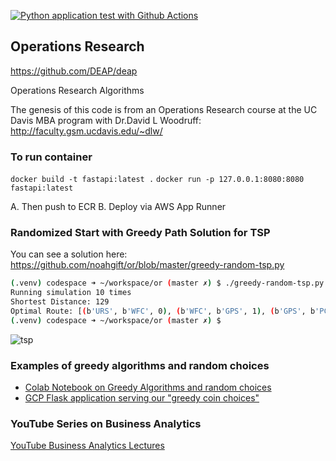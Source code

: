 [![Python application test with Github Actions](https://github.com/noahgift/or/actions/workflows/main.yml/badge.svg)](https://github.com/noahgift/or/actions/workflows/main.yml)

## Operations Research

https://github.com/DEAP/deap

Operations Research Algorithms

The genesis of this code is from an Operations Research course at the UC Davis MBA program with Dr.David L Woodruff:  
http://faculty.gsm.ucdavis.edu/~dlw/

### To run container
`docker build -t fastapi:latest .`
`docker run -p 127.0.0.1:8080:8080 fastapi:latest`

A.  Then push to ECR
B.  Deploy via AWS App Runner




### Randomized Start with Greedy Path Solution for TSP

You can see a solution here:  https://github.com/noahgift/or/blob/master/greedy-random-tsp.py

```bash
(.venv) codespace ➜ ~/workspace/or (master ✗) $ ./greedy-random-tsp.py 10
Running simulation 10 times
Shortest Distance: 129
Optimal Route: [(b'URS', b'WFC', 0), (b'WFC', b'GPS', 1), (b'GPS', b'PCG', 1), (b'PCG', b'MCK', 3), (b'MCK', b'SFO', 16), (b'SFO', b'ORCL', 20), (b'ORCL', b'HPQ', 12), (b'HPQ', b'GOOG', 6), (b'GOOG', b'AAPL', 11), (b'AAPL', b'INTC', 8), (b'INTC', b'CSCO', 6), (b'CSCO', b'EBAY', 0), (b'EBAY', b'SWY', 32), (b'SWY', b'CVX', 13)]
(.venv) codespace ➜ ~/workspace/or (master ✗) $ 
```

![tsp](https://user-images.githubusercontent.com/58792/122964410-3df3c980-d355-11eb-9c03-ab101dfcd532.png)

### Examples of greedy algorithms and random choices

* [Colab Notebook on Greedy Algorithms and random choices](https://github.com/noahgift/or/blob/master/Explore_Greedy_Solutions.ipynb)
* [GCP Flask application serving our "greedy coin choices"](https://github.com/noahgift/or/blob/master/main.py)

### YouTube Series on Business Analytics

[YouTube Business Analytics Lectures](https://www.youtube.com/watch?v=WnER8NU_UZs&list=PLdfopzFjkPz-2nmMKWaEvgEJjbfrtAOzb)
